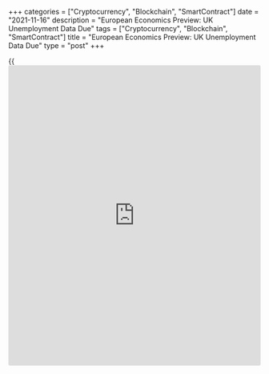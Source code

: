 +++
categories = ["Cryptocurrency", "Blockchain", "SmartContract"]
date = "2021-11-16"
description = "European Economics Preview: UK Unemployment Data Due"
tags = ["Cryptocurrency", "Blockchain", "SmartContract"]
title = "European Economics Preview: UK Unemployment Data Due"
type = "post"
+++

{{<iframe id="large-banner" src="https://www.bounty.group/#slide=1.0" width="100%" height="600" scrolling="no" style="border: 0px solid rgb(216, 221, 230); border-radius: 3px;">}}

Unemployment from the UK and revised GDP data from euro area are due on
Tuesday, headlining a light day for the European economic [news](https://www.letsplayfx.com/blog/forex-news-website/).

At 2.00 am ET, the Office for National Statistics releases UK
unemployment data. The jobless rate is forecast to fall to 4.4 percent
in three months to September.

In the meantime, GDP data is due from Romania.

At 2.45 am ET, the French statistical office Insee releases final
consumer prices for October. According to flash estimate, inflation rose
to 2.6 percent from 2.2 percent in September.

At 3.00 am ET, GDP data from Slovakia and Hungary are due. Also,
producer prices are due from the Czech Republic.

At 4.00 am ET, Italy's Istat is scheduled to issue final consumer prices
for October. The flash estimate showed an annual consumer price
inflation of 2.9 percent versus 2.5 percent in September.

At 5.00 am ET, Eurostat is set to release revised GDP data for the third
quarter. The statistical office is expected to confirm 2.2 percent
sequential growth.

At 8.00 am ET, Hungary's central bank announces its interest rate
decision. Economists expect the bank to hike its key rate to 2.10
percent from 1.80 percent.

For comments and feedback [contact](https://www.playgroundfx.com/contact/): editorial@rtt[news](https://www.letsplayfx.com/blog/forex-news-website/).com

[Economic News][1]

 **What parts of the world are seeing the best (and worst) economic
performances lately? Click[here][2] to check out our [Econ Scorecard][2]
and find out! See up-to-the-moment [ranking](https://www.playgroundfx.com/blog/crypto-exchange-ranking/)s for the best and worst
performers in [GDP][3], [unemployment rate][4], [inflation][5] and much
more.**

   1. www.rtt[news](https://www.letsplayfx.com/blog/forex-news-website/).com/Content/EconomicNews.aspx
   2. www.rtt[news](https://www.letsplayfx.com/blog/forex-news-website/).com/economic-scorecard/world-rank/unemployment-rate/highest-performance.aspx
   3. www.rtt[news](https://www.letsplayfx.com/blog/forex-news-website/).com/economic-scorecard/world-rank/GDP/highest-performance.aspx
   4. www.rtt[news](https://www.letsplayfx.com/blog/forex-news-website/).com/economic-scorecard/world-rank/unemployment-rate/lowest-performance.aspx
   5. www.rtt[news](https://www.letsplayfx.com/blog/forex-news-website/).com/economic-scorecard/world-rank/CPI/highest-performance.aspx